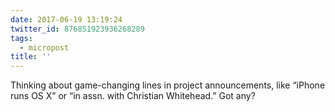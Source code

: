 ```yaml
---
date: 2017-06-19 13:19:24
twitter_id: 876851923936268289
tags:
  - micropost
title: ''
---
```


Thinking about game-changing lines in project announcements, like “iPhone runs OS X” or “in assn. with Christian Whitehead.” Got any?
